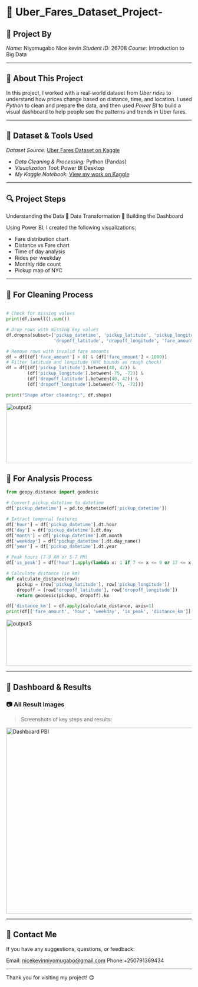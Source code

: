 # 🚕 Uber_Fares_Dataset_Project-

## 👤 Project By

*Name:* Niyomugabo Nice kevin
*Student ID:* 26708 
*Course:* Introduction to Big Data

---

## 📘 About This Project

In this project, I worked with a real-world dataset from *Uber rides* to understand how prices change based on distance, time, and location. I used *Python* to clean and prepare the data, and then used *Power BI* to build a visual dashboard to help people see the patterns and trends in Uber fares.

---

## 📂 Dataset & Tools Used

 *Dataset Source:* [Uber Fares Dataset on Kaggle](https://www.kaggle.com/datasets/yasserh/uber-fares-dataset)
- *Data Cleaning & Processing:* Python (Pandas)
- *Visualization Tool:* Power BI Desktop
- *My Kaggle Notebook:* [View my work on Kaggle](https://www.kaggle.com/code/niyomugabonicekevin/kevin-nice/edit)

---

## 🔍 Project Steps
 Understanding the Data
⿢ Data Transformation
⿣ Building the Dashboard

Using Power BI, I created the following visualizations:

- Fare distribution chart
- Distance vs Fare chart
- Time of day analysis
- Rides per weekday
- Monthly ride count
- Pickup map of NYC

---

## 🧽 For Cleaning Process

```python

# Check for missing values
print(df.isnull().sum())

# Drop rows with missing key values
df.dropna(subset=['pickup_datetime', 'pickup_latitude', 'pickup_longitude',
                  'dropoff_latitude', 'dropoff_longitude', 'fare_amount'], inplace=True)

# Remove rows with invalid fare amounts
df = df[(df['fare_amount'] > 0) & (df['fare_amount'] < 1000)]
# Filter latitude and longitude (NYC bounds as rough check)
df = df[(df['pickup_latitude'].between(40, 42)) & 
        (df['pickup_longitude'].between(-75, -72)) &
        (df['dropoff_latitude'].between(40, 42)) &
        (df['dropoff_longitude'].between(-75, -72))]

print("Shape after cleaning:", df.shape)

```

<img width="533" height="162" alt="output2" src="https://github.com/user-attachments/assets/1f3e46f1-388d-4fa7-a689-96cd7358d198" />

## 🧽 For Analysis Process

```python
from geopy.distance import geodesic

# Convert pickup_datetime to datetime
df['pickup_datetime'] = pd.to_datetime(df['pickup_datetime'])

# Extract temporal features
df['hour'] = df['pickup_datetime'].dt.hour
df['day'] = df['pickup_datetime'].dt.day
df['month'] = df['pickup_datetime'].dt.month
df['weekday'] = df['pickup_datetime'].dt.day_name()
df['year'] = df['pickup_datetime'].dt.year

# Peak hours (7-9 AM or 5-7 PM)
df['is_peak'] = df['hour'].apply(lambda x: 1 if 7 <= x <= 9 or 17 <= x <= 19 else 0)

# Calculate distance (in km)
def calculate_distance(row):
    pickup = (row['pickup_latitude'], row['pickup_longitude'])
    dropoff = (row['dropoff_latitude'], row['dropoff_longitude'])
    return geodesic(pickup, dropoff).km

df['distance_km'] = df.apply(calculate_distance, axis=1)
print(df[['fare_amount', 'hour', 'weekday', 'is_peak', 'distance_km']].head())
```

<img width="563" height="125" alt="output3" src="https://github.com/user-attachments/assets/198f63d7-5693-469c-90e6-702603d3a564" />

---

## 📸 Dashboard & Results

### 📷 All Result Images

> Screenshots of key steps and results:

<img width="959" height="503" alt="Dashboard PBI" src="https://github.com/user-attachments/assets/7db76367-3c35-4cdc-b5cd-19482f9752ea" />

---

## 🙋 Contact Me
If you have any suggestions, questions, or feedback:

Email: nicekevinniyomugabo@gmail.com
Phone:+250791369434

---

Thank you for visiting my project! 😊
